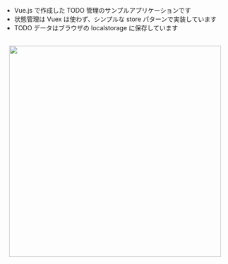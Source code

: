 - Vue.js で作成した TODO 管理のサンプルアプリケーションです
- 状態管理は Vuex は使わず、シンプルな store パターンで実装しています
- TODO データはブラウザの localstorage に保存しています

<br />

<div style="text-align:center">
    <img src="https://i.gyazo.com/84731c8a6b75772a904155276a81a42a.gif" width="480">
</div>
